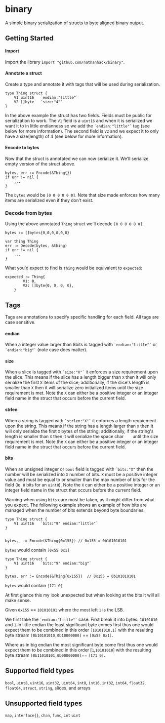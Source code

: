 # binary
A simple binary serialization of structs to byte aligned binary output.


## Getting Started

#### Import
Import the library `import "github.com/nathanhack/binary"`.


#### Annotate a struct
Create a type and annotate it with tags  that will be used during serialization.
```
type Thing struct {
	V1 uint16   `endian:"little"`
	V2 []byte   `size:"4"`
}
```
In the above example the struct has two fields. Fields must be public for serialization to work.  The `V1` field is a `uint16` and when it is serialized we want it to in little endianness so we add the ``` `endian:"little"` ``` tag (see below for more information). The second field is `V2` and we expect it to only have a size(length) of 4 (see below for more information). 

#### Encode to bytes
Now that the struct is annotated we can now serialize it. We'll serialize empty version of the struct above.
```
bytes, err := Encode(&Thing{})
if err != nil {
	...
}
``` 

The `bytes` would be `[0 0 0 0 0 0]`. Note that size made enforces how many items are serialized even if they don't exist.


### Decode from bytes
Using the above annotated `Thing` struct we'll decode `[0 0 0 0 0 0]`.

```
bytes := []bytes{0,0,0,0,0,0}

var thing Thing
err := Decode(bytes, &thing)
if err != nil {
	...
}
```

What you'd expect to find is `thing` would be equivalent to `expected`:
```
expected := Thing{
		V1: 0,
		V2: []byte{0, 0, 0, 0},
	}
```

## Tags
Tags are annotations to specify specific handling for each field.  All tags are case sensitive. 

#### endian
When a integer value larger than 8bits is tagged with ``` `endian:"little"` ``` or ``` `endian:"big"` ``` (note case does matter).

#### size
When a slice is tagged with ``` `size:"X"` ``` it enforces a size requirement upon the slice.  This means if the slice has a length bigger than `X` then it will only serialize the first `X` items of the slice; additionally, if the slice's length is smaller than `X` then it will serialize zero initialized items until the size requirement is met. Note the `X` can either be a positive integer or an integer field name in the struct that occurs before the current field.

#### strlen
When a string is tagged with ``` `strlen:"X"` ``` it enforces a length requiement upon the string. This means if the string has a length larger than `X` then it will only serialize the first `X` bytes of the string; additionally, if the string's length is smaller than `X` then it will serialize the space char ```   ``` until the size requirement is met. Note the `X` can either be a positive integer or an integer field name in the struct that occurs before the current field.

#### bits
When an unsigned integer or `bool` field is tagged with ``` `bits:"X" ``` then the number will be serialized into `X` number of bits. `X` must be a positive integer value and must be equal to or smaller than the max number of bits for the field (ie. `8` bits for an `uint8`). Note the `X` can either be a positive integer or an integer field name in the struct that occurs before the current field.

Warning when using `bits` care must be taken, as it might differ from what you expect.  The following example shows an example of how bits are managed when the number of bits extends beyond byte boundaries.
```
type Thing struct {
	V1 uint16   `bits:"9" endian:"little"`
}


bytes,_ := Encode(&Thing{0x155}) // 0x155 = 0b101010101
```

`bytes` would contain `[0x55 0x1]` 

```
type Thing struct {
	V1 uint16   `bits:"9" endian:"big"`
}

bytes, err := Encode(&Thing{0x155})  // 0x155 = 0b101010101
```

`bytes` would contain `[171 0]`

At first glance this my look unexpected but when looking at the bits it will all make sense.

Given `0x155` == `101010101` where the most left `1` is the LSB. 

We first take the ``` `endian:"little"` ``` case. First break it into bytes: `10101010` and `1`.In little endian the least significant byte comes first thus one would expect them to be combined in this order ``` [10101010,1] ``` with the resulting byte stream `[0b10101010,0b10000000]` == `[0x55 0x1]`. 

Where as in big endian the most significant byte come first thus one would expect them to be combined in this order [`1`,`10101010`] with the resulting byte stream `[0b11010101,0b00000000]`== `[171 0]`.
  


## Supported field types

`bool`, `uint8`, `uint16`, `uint32`, `uint64`, `int8`, `int16`, `int32`, `int64`, `float32`, `float64`, `struct`, `string`, slices, and arrays 

## Unsupported field types

`map`, `interface{}`, `chan`, `func`, `int` `uint`
